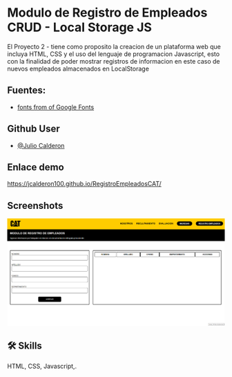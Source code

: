 # Modulo de Registro de Empleados CRUD - Local Storage JS

El Proyecto 2 - tiene como proposito la creacion de un plataforma web que incluya HTML, CSS y el uso del lenguaje de programacion Javascript, esto con la finalidad de poder mostrar registros de informacion en este caso de nuevos empleados almacenados en LocalStorage

## Fuentes:

 - [fonts from of Google Fonts](https://fonts.google.com/?query=RALE)
 


## Github User

- [@Julio Calderon](https://github.com/jcalderon100)


## Enlace demo

https://jcalderon100.github.io/RegistroEmpleadosCAT/



## Screenshots
![App Screenshot](https://github.com/jcalderon100/RegistroEmpleadosCAT/blob/main/imagenes/Screenshot%20Readme.png)


## 🛠 Skills
HTML, CSS, Javascript,.

